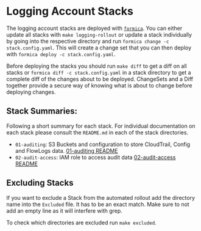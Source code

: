 # Logging Account Stacks

The logging account stacks are deployed with [`formica`](https://theserverlessway.com/tools/formica/). You can either update all stacks with `make logging-rollout` or update a stack individually by going into the respective directory and run `formica change -c stack.config.yaml`. This will create a change set that you can then deploy with `formica deploy -c stack.config.yaml`.

Before deploying the stacks you should run `make diff` to get a diff on all stacks or `formica diff -c stack.config.yaml` in a stack directory to get a complete diff of the changes about to be deployed. ChangeSets and a Diff together provide a secure way of knowing what is about to change before deploying changes.

## Stack Summaries:

Following a short summary for each stack. For individual documentation on each stack please consult the `README.md` in each of the stack directories. 

* `01-auditing`: S3 Buckets and configuration to store CloudTrail, Config and FlowLogs data. [01-auditing README](./01-auditing/README.md)
* `02-audit-access`: IAM role to access audit data [02-audit-access README](./02-audit-access/README.md)

## Excluding Stacks

If you want to exclude a Stack from the automated rollout add the directory name into the `Excluded` file. It has to be an exact match. Make sure to not add an empty line as it will interfere with grep. 

To check which directories are excluded run `make excluded`.